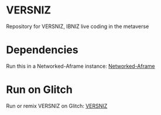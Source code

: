 # VERSNIZ

Repository for VERSNIZ, IBNIZ live coding in the metaverse

# Dependencies

Run this in a Networked-Aframe instance: [Networked-Aframe](https://github.com/networked-aframe/networked-aframe)

# Run on Glitch

Run or remix VERSNIZ on Glitch: [VERSNIZ](https://versniz.glitch.me/)
